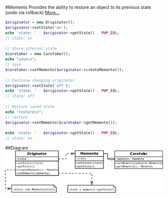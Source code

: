 #Memento
Provides the ability to restore an object to its previous state (undo via rollback)
[More…](http://en.wikipedia.org/wiki/Memento_pattern)

```php
$originator = new Originator();
$originator->setState('on');
echo 'state: ' . $originator->getState() . PHP_EOL;
// state: on

// Store internal state
$caretaker = new Caretaker();
echo "save\n";
// save
$caretaker->setMemento($originator->createMemento());

// Continue changing originator
$originator->setState('off');
echo 'state: ' . $originator->getState() . PHP_EOL;
// state: off

// Restore saved state
echo "restore\n";
// restore
$originator->setMemento($caretaker->getMemento());

echo 'state: ' . $originator->getState() . PHP_EOL;
// state: on
```

##Diagram
![Memento UML Diagram](diagram.png)